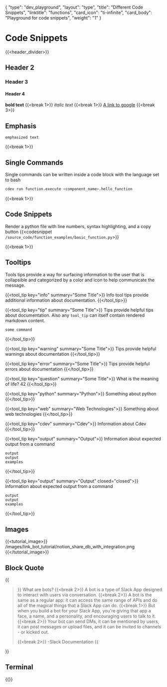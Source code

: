 {
    "type": "dev_playground",
    "layout": "type",
    "title": "Different Code Snippets",
    "linktitle": "functions",
    "card_icon": "ti-infinite",
    "card_body": "Playground for code snippets",
    "weight": "1"
}


# Code Snippets
{{<header_divider>}}


## Header 2

### Header 3

#### Header 4


**bold text**
{{<break 1>}}
*italic text*
{{<break 1>}}
[A link to google](https://google.com)
{{<break 3>}}

## Emphasis 
`emphasized text`

{{<break 1>}}

## Single Commands 
Single commands can be written inside a code block with the language set to bash

```bash
cdev run function.execute <component_name>.hello_function
```

{{<break 1>}}
## Code Snippets
Render a python file with line numbers, syntax highlighting, and a  copy button
{{<codesnippet `/source_code/function_examples/basic_function.py`>}}


{{<break 1>}}
## Tooltips
Tools tips provide a way for surfacing information to the user that is collapsible and categorized by a color and icon to help communicate the message.  


{{<tool_tip key="info" summary="Some Title">}}
Info tool tips provide additional information about documentation. 
{{</tool_tip>}}

{{<tool_tip key="tip" summary="Some Title">}}
Tips provide helpful tips about documentation. Also any `tool_tip` can itself contain rendered markdown content.

```bash
some command
```

{{</tool_tip>}}

{{<tool_tip key="warning" summary="Some Title">}}
Tips provide helpful warnings about documentation
{{</tool_tip>}}


{{<tool_tip key="error" summary="Some Title">}}
Tips provide helpful errors about documentation
{{</tool_tip>}}


{{<tool_tip key="question" summary="Some Title">}}
What is the meaning of life? 42
{{</tool_tip>}}


{{<tool_tip key="python" summary="Python">}}
Something about python
{{</tool_tip>}}


{{<tool_tip key="web" summary="Web Technologies">}}
Something about web technologies
{{</tool_tip>}}


{{<tool_tip key="cdev" summary="Cdev">}}
Information about Cdev
{{</tool_tip>}}


{{<tool_tip key="output" summary="Output">}}
Information about expected output from a command
```
output
output
examples
```
{{</tool_tip>}}

{{<tool_tip key="output" summary="Output" closed="closed">}}
Information about expected output from a command
```
output
output
examples
```
{{</tool_tip>}}



## Images
{{<tutorial_image>}}
/images/link_bot_tutorial/notion_share_db_with_integration.png
{{</tutorial_image>}}


## Block Quote 

{{<blockquote>}}
What are bots? 
{{<break 2>}}
A bot is a type of Slack App designed to interact with users via conversation.
{{<break 2>}}
A bot is the same as a regular app: it can access the same range of APIs and do all of the magical things that a Slack App can do.
{{<break 1>}}
But when you build a bot for your Slack App, you're giving that app a face, a name, and a personality, and encouraging users to talk to it.
{{<break 2>}}
Your bot can send DMs, it can be mentioned by users, it can post messages or upload files, and it can be invited to channels - or kicked out.

{{<break 2>}}
-Slack Documentation
{{</blockquote>}}


## Terminal
{{<terminal>}}
